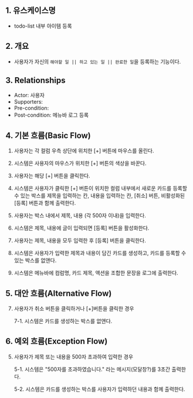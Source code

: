 ## 1. 유스케이스명

- todo-list 내부 아이템 등록

## 2. 개요

- 사용자가 자신의 `해야할 일 || 하고 있는 일 || 완료한 일`을 등록하는 기능이다.

## 3. Relationships

- Actor: 사용자
- Supporters:
- Pre-condition:
- Post-condition: 메뉴바 로그 등록

## 4. 기본 흐름(Basic Flow)

1. 사용자는 각 컬럼 우측 상단에 위치한 [+] 버튼에 마우스를 올린다.

2. 시스템은 사용자의 마우스가 위치한 [+] 버튼의 색상을 바꾼다.

3. 사용자는 해당 [+] 버튼을 클릭한다.

4. 시스템은 사용자가 클릭한 [+] 버튼이 위치한 컬럼 내부에서 새로운 카드를 등록할 수 있는 박스를 제목을 입력하는 칸, 내용을 입력하는 칸, [취소] 버튼, 비활성화된 [등록] 버튼과 함께 출력한다.

5. 사용자는 박스 내에서 제목, 내용 (각 500자 이내)을 입력한다.

6. 시스템은 제목, 내용에 글이 입력되면 [등록] 버튼을 활성화한다.

7. 사용자는 제목, 내용을 모두 입력한 후 [등록] 버튼을 클릭한다.

8. 시스템은 사용자가 입력한 제목과 내용이 담긴 카드를 생성하고, 카드를 등록할 수 있는 박스를 없앤다.

9. 시스템은 메뉴바에 컴럼명, 카드 제목, 액션을 조합한 문장을 로그에 출력한다.

## 5. 대안 흐름(Alternative Flow)

7. 사용자가 취소 버튼을 클릭하거나 [+]버튼을 클릭한 경우

   7-1. 시스템은 카드를 생성하는 박스를 없앤다.

## 6. 예외 흐름(Exception Flow)

5. 사용자가 제목 또는 내용을 500자 초과하여 입력한 경우

   5-1. 시스템은 "500자를 초과하였습니다." 라는 메시지(모달창?)를 3초간 출력한다.

   5-2. 시스템은 카드를 생성하는 박스를 사용자가 입력하던 내용과 함께 출력한다.
